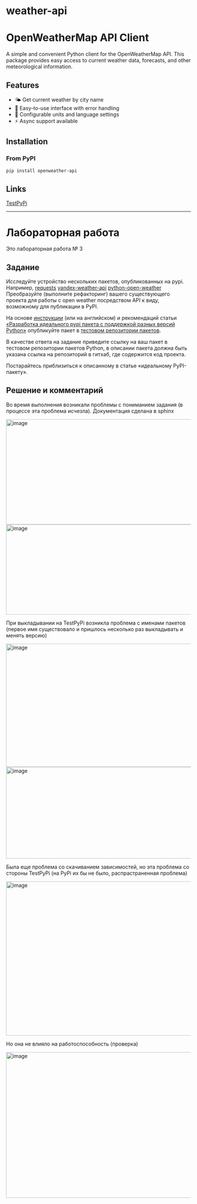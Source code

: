 ﻿# weather-api

# OpenWeatherMap API Client

A simple and convenient Python client for the OpenWeatherMap API. This package provides easy access to current weather data, forecasts, and other meteorological information.

## Features

- 🌤️ Get current weather by city name
- 🎯 Easy-to-use interface with error handling
- 🔧 Configurable units and language settings
- ⚡ Async support available

## Installation

### From PyPI
```bash
pip install openweather-api
```




## Links
[TestPyPi](https://test.pypi.org/project/openweather-api/0.1.1/)


---

# Лабораторная работа
Это лабораторная работа № 3

## Задание

Исследуйте устройство нескольких пакетов, опубликованных на pypi. Например, 
[requests](https://pypi.org/project/requests/)
[yandex-weather-api](https://pypi.org/project/yandex-weather-api/)
[python-open-weather](https://github.com/pmk456/python-open-weather)
Преобразуйте (выполните рефакторинг) вашего существующего проекта для работы с open weather посредством API к виду, возможному для публикации в PyPI.

На основе [инструкции](https://proglib.io/p/kak-opublikovat-svoyu-python-biblioteku-na-pypi-2020-01-28) (или на английском) и рекомендаций статьи [«Разработка идеального pypi пакета с поддержкой разных версий Рython»](https://habr.com/ru/articles/483512/) опубликуйте пакет в [тестовом репозитории пакетов](https://test.pypi.org/). 



В качестве ответа на задание приведите ссылку на ваш пакет в тестовом репозитории пакетов Python, в описании пакета должна быть указана ссылка на репозиторий в гитхаб, где содержится код проекта. 

Постарайтесь приблизиться к описанному в статье «идеальному PyPI-пакету».

## Решение и комментарий

Во время выполнения возникали проблемы с пониманием задания (в процессе эта проблема исчезла). Документация сделана в sphinx

<img width="1045" height="286" alt="image" src="https://github.com/user-attachments/assets/3c41a8b2-7658-422b-a807-604dd7ae4939" />

<img width="1280" height="245" alt="image" src="https://github.com/user-attachments/assets/10f14b43-a413-4d1d-b464-bdfa261deace" />

При выкладывании на TestPyPi возникла проблема с именами пакетов (первое имя существовало и пришлось несколько раз выкладывать и менять версию)

<img width="1800" height="335" alt="image" src="https://github.com/user-attachments/assets/ed79d058-df65-499e-928c-d45075e0bc77" />

<img width="1578" height="249" alt="image" src="https://github.com/user-attachments/assets/ab155964-812e-443f-b756-2254c084e9c9" />


Была еще проблема со скачиванием зависимостей, но эта проблема со стороны TestPyPi (на PyPi их бы не было, распрастраненная проблема)

<img width="1803" height="419" alt="image" src="https://github.com/user-attachments/assets/aba4b3d9-bc15-4511-b32e-e213d0def3e9" />

Но она не влияло на работоспособность (проверка)

<img width="1811" height="396" alt="image" src="https://github.com/user-attachments/assets/40a1de59-a2e1-4b43-bee1-7c16d1642e97" />


